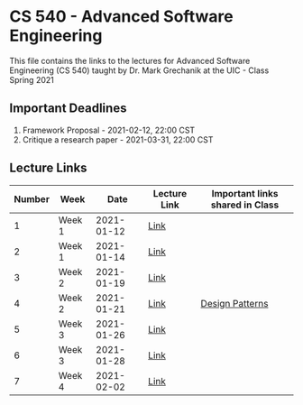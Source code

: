 # CS 540 - Advanced Software Engineering 

This file contains the links to the lectures for Advanced Software Engineering (CS 540) taught by Dr. Mark Grechanik at the UIC - Class Spring 2021


## Important Deadlines
1.	Framework Proposal - 2021-02-12, 22:00 CST
2.	Critique a research paper - 2021-03-31, 22:00 CST

## Lecture Links
|Number|Week|Date|Lecture Link| Important links shared in Class|
|---|---|----|---|---|
|1|Week 1|2021-01-12| [Link](https://uic.zoom.us/rec/share/9j8uhQMxkc7mzO37AIHJHuKDYoMbn1MSJ-vd2pKQYH6TW_OfcyxZFouRtje15dv-.5jlC7QlkULhuU_JK) ||
|2|Week 1|2021-01-14|[Link](https://uic.zoom.us/rec/share/95H1nI06Dg5LTXDcy1PpRiWYQEwd-ekIp0Ag4Mz1TR6Vx_PBY4zkOTH7w65tmZYV.HKt8XvqFv4N5e8C_)||
|3|Week 2|2021-01-19|[Link](https://uic.zoom.us/rec/share/ny4nDZa1r3IpDwPm1CQurS56LBquRVwdjyPtKlSBST-RBNfI3NLWzJp0cPUuneK8.8WaKE_t-6yK5J-rJ?startTime=1611085713000)||
|4|Week 2|2021-01-21|[Link](https://uic.zoom.us/rec/play/V4eDuMW6kNUUfQgvNXDbSw937EnMj7OFVS9wrRs6cGiEdT9aZptBjigP2UsXu-YKLhxfEKQlQPHURv3c.FCd0Wq4i_ozONFxV?continueMode=true)| [Design Patterns](https://github.com/0x1DOCD00D/AdvancedSE_Spring2021.git)|
|5|Week 3|2021-01-26|[Link](https://uic.zoom.us/rec/play/bFWoV2xPhCC7Ad7uQcNSKUcTv3iPrf7fEgRD2ova0D3hT3WZP5ZTsDezusdlHtlIu6whFSfcFXrK52TS.EAp5dwfNMc04Tbss?continueMode=true)||
|6|Week 3|2021-01-28|[Link](https://uic.zoom.us/rec/play/W-5zl7ZJGvMznC9bxALr9u1pfokiePbWGVLvDKQFlXfN_P-kagzwLOIrTHujb--msyXoYDCl-wzz2XA.NcVwKpahKThKcpg8?continueMode=true)||
|7|Week 4|2021-02-02|[Link](https://uic.zoom.us/rec/play/GJQoiiaMq6ER1797W9ShdEybGzkoWQqJCOhUjovXnsCTqdINklsBIbFSjWy5SRMH0ZBFyFw7EsuEn_4m.weD7yI-X0CD1YOnQ?continueMode=true)||
